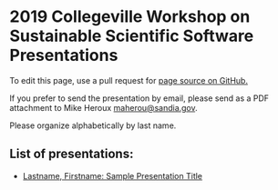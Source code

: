 # 2019 Collegeville Workshop on Sustainable Scientific Software Presentations

To edit this page, use a pull request for [page source on GitHub.](https://github.com/Collegeville/CW3S19/edit/master/WorkshopResources/Presentations/PresentationList.md)

If you prefer to send the presentation by email, please send as a PDF attachment to Mike Heroux <maherou@sandia.gov>.

Please organize alphabetically by last name.

## List of presentations:
- [Lastname, Firstname: Sample Presentation Title](HerouxMichaelSamplePresentation.pdf)
